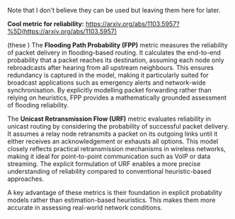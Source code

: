 Note that I don't believe they can be used but leaving them here for later.

**Cool metric for reliability:**
https://arxiv.org/abs/1103.5957?%5D(https://arxiv.org/abs/1103.5957)

(these )
The **Flooding Path Probability (FPP)** metric measures the reliability of packet delivery in flooding-based routing. It calculates the end-to-end probability that a packet reaches its destination, assuming each node only rebroadcasts after hearing from all upstream neighbours. This ensures redundancy is captured in the model, making it particularly suited for broadcast applications such as emergency alerts and network-wide synchronisation. By explicitly modelling packet forwarding rather than relying on heuristics, FPP provides a mathematically grounded assessment of flooding reliability.

The **Unicast Retransmission Flow (URF)** metric evaluates reliability in unicast routing by considering the probability of successful packet delivery. It assumes a relay node retransmits a packet on its outgoing links until it either receives an acknowledgement or exhausts all options. This model closely reflects practical retransmission mechanisms in wireless networks, making it ideal for point-to-point communication such as VoIP or data streaming. The explicit formulation of URF enables a more precise understanding of reliability compared to conventional heuristic-based approaches.

A key advantage of these metrics is their foundation in explicit probability models rather than estimation-based heuristics. This makes them more accurate in assessing real-world network conditions.
